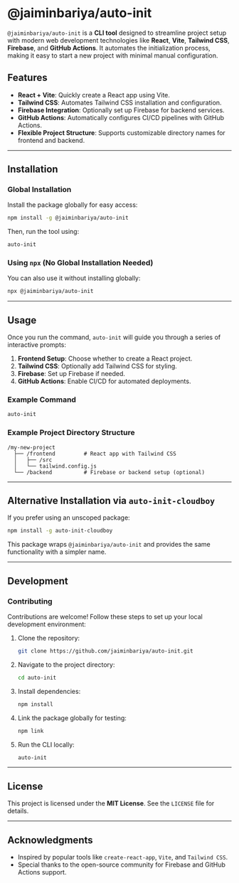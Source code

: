 

# **@jaiminbariya/auto-init**

`@jaiminbariya/auto-init` is a **CLI tool** designed to streamline project setup with modern web development technologies like **React**, **Vite**, **Tailwind CSS**, **Firebase**, and **GitHub Actions**. It automates the initialization process, making it easy to start a new project with minimal manual configuration.

## **Features**  
- **React + Vite**: Quickly create a React app using Vite.  
- **Tailwind CSS**: Automates Tailwind CSS installation and configuration.  
- **Firebase Integration**: Optionally set up Firebase for backend services.  
- **GitHub Actions**: Automatically configures CI/CD pipelines with GitHub Actions.  
- **Flexible Project Structure**: Supports customizable directory names for frontend and backend.

---

## **Installation**

### **Global Installation**  
Install the package globally for easy access:  
```bash
npm install -g @jaiminbariya/auto-init
```  
Then, run the tool using:  
```bash
auto-init
```

### **Using `npx` (No Global Installation Needed)**  
You can also use it without installing globally:  
```bash
npx @jaiminbariya/auto-init
```

---

## **Usage**

Once you run the command, `auto-init` will guide you through a series of interactive prompts:

1. **Frontend Setup**: Choose whether to create a React project.
2. **Tailwind CSS**: Optionally add Tailwind CSS for styling.
3. **Firebase**: Set up Firebase if needed.
4. **GitHub Actions**: Enable CI/CD for automated deployments.

### **Example Command**  
```bash
auto-init
```

### **Example Project Directory Structure**  
```
/my-new-project
  ├── /frontend         # React app with Tailwind CSS
  │   ├── /src
  │   └── tailwind.config.js
  └── /backend          # Firebase or backend setup (optional)
```

---

## **Alternative Installation via `auto-init-cloudboy`**  
If you prefer using an unscoped package:  
```bash
npm install -g auto-init-cloudboy
```  
This package wraps `@jaiminbariya/auto-init` and provides the same functionality with a simpler name.

---

## **Development**

### **Contributing**  
Contributions are welcome! Follow these steps to set up your local development environment:

1. Clone the repository:  
   ```bash
   git clone https://github.com/jaiminbariya/auto-init.git
   ```
2. Navigate to the project directory:  
   ```bash
   cd auto-init
   ```
3. Install dependencies:  
   ```bash
   npm install
   ```
4. Link the package globally for testing:  
   ```bash
   npm link
   ```
5. Run the CLI locally:  
   ```bash
   auto-init
   ```

---

## **License**

This project is licensed under the **MIT License**. See the `LICENSE` file for details.

---

## **Acknowledgments**

- Inspired by popular tools like `create-react-app`, `Vite`, and `Tailwind CSS`.
- Special thanks to the open-source community for Firebase and GitHub Actions support.  

